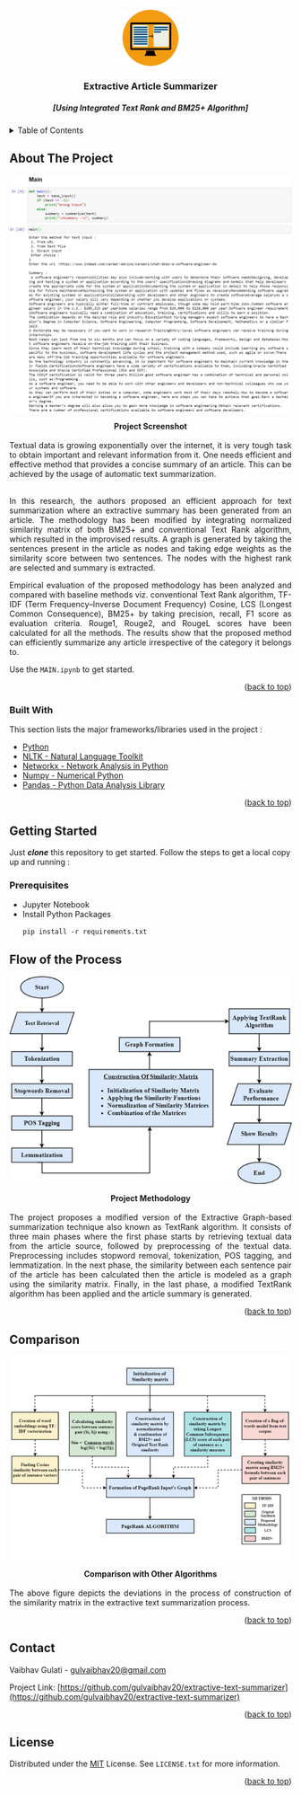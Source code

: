 <br />
<div align="center">
  <a href="https://github.com/gulvaibhav20/extractive-text-summarizer">
    <img src="assets/logo.jpg" alt="Logo" width="100" height="100">
  </a>
  <div align="center">
    <h3> Extractive Article Summarizer</h3>
    <h5> [Using Integrated Text Rank and BM25+ Algorithm] </h5>
  </div>
</div>

<!-- TABLE OF CONTENTS -->
<details>
  <summary>Table of Contents</summary>
  <ol>
    <li>
      <a href="#about-the-project">About The Project</a>
      <ul>
        <li><a href="#built-with">Built With</a></li>
      </ul>
    </li>
    <li>
      <a href="#getting-started">Getting Started</a>
      <ul>
        <li><a href="#prerequisites">Prerequisites</a></li>
      </ul>
    </li>
    <li><a href="#flow-of-the-process">Flow of the Process</a></li>
    <li><a href="#comparison">Comparison</a></li>
    <li><a href="#contact">Contact</a></li>
    <li><a href="#license">LICENSE</a></li>
  </ol>
</details>

## About The Project

![Extractive Summarizer Screen Shot](assets/screenshot.png)
<center><strong> Project Screenshot </strong></center> <br />

<div style="text-align: justify">
Textual data is growing exponentially over the internet, it is very tough task to obtain important and relevant information from it. One needs efficient and effective method that provides a concise summary of an article. This can be achieved by the usage of automatic text summarization. <br /> <br />

In this research, the authors proposed an efficient approach for text summarization where an extractive summary has been generated from an article. The methodology has been modified by integrating normalized similarity matrix of both BM25+ and conventional Text Rank algorithm, which resulted in the improvised results. A graph is generated by taking the sentences present in the article as nodes and taking edge weights as the similarity score between two sentences. The nodes with the highest rank are selected and summary is extracted. <br />

Empirical evaluation of the proposed methodology has been analyzed and compared with baseline methods viz. conventional Text Rank algorithm, TF-IDF (Term Frequency–Inverse Document Frequency) Cosine, LCS (Longest Common Consequence), BM25+ by taking precision, recall, F1 score as evaluation criteria. Rouge1, Rouge2, and RougeL scores have been calculated for all the methods. The results show that the proposed method can efficiently summarize any article irrespective of the category it belongs to.

Use the `MAIN.ipynb` to get started.
</div>
<p align="right">(<a href="#top">back to top</a>)</p>

### Built With
This section lists the major frameworks/libraries used in the project :

* [Python](https://www.python.org/)
* [NLTK - Natural Language Toolkit](https://www.nltk.org/)
* [Networkx - Network Analysis in Python](https://networkx.org/)
* [Numpy - Numerical Python](https://numpy.org/)
* [Pandas - Python Data Analysis Library](https://pandas.pydata.org/)

<p align="right">(<a href="#top">back to top</a>)</p>

## Getting Started

Just ***clone*** this repository to get started. Follow the steps to get a local copy up and running :

### Prerequisites

* Jupyter Notebook
* Install Python Packages
  ```
  pip install -r requirements.txt
  ```

## Flow of the Process
<p align="center">
  <img src="assets/flowchart.png" alt="Extractive Summarizer methodology flowchart" />
</p>
<center><strong> Project Methodology </strong></center> <br />

<div style="text-align: justify">
The project proposes a modified version of the Extractive Graph-based summarization technique also known as TextRank algorithm. It consists of three main phases where the first phase starts by retrieving textual data from the article source, followed by preprocessing of the textual data. Preprocessing includes stopword removal, tokenization, POS tagging, and lemmatization. In the next phase, the similarity between each sentence pair of the article has been calculated then the article is modeled as a graph using the similarity matrix. Finally, in the last phase, a modified TextRank algorithm has been applied and the article summary is generated.
</div>

<p align="right">(<a href="#top">back to top</a>)</p>

## Comparison

<p align="center">
  <img src="assets/comparison.png" alt="Comparison with Other Algorithms" />
</p>
<center><strong> Comparison with Other Algorithms </strong></center> <br />

<div style="text-align: justify">
The above figure depicts the deviations in the process of construction of the similarity matrix in the extractive text summarization process.
</div>

<p align="right">(<a href="#top">back to top</a>)</p>

## Contact

Vaibhav Gulati - gulvaibhav20@gmail.com

Project Link: [https://github.com/gulvaibhav20/extractive-text-summarizer](https://github.com/gulvaibhav20/extractive-text-summarizer)

<p align="right">(<a href="#top">back to top</a>)</p>

## License

Distributed under the [MIT](https://choosealicense.com/licenses/mit/) License. See `LICENSE.txt` for more information.

<p align="right">(<a href="#top">back to top</a>)</p>
